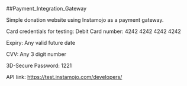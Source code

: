 ##Payment_Integration_Gateway

Simple donation website using Instamojo as a payment gateway.

Card credentials for testing:
Debit Card number: 4242 4242 4242 4242

Expiry: Any valid future date

CVV: Any 3 digit number

3D-Secure Password: 1221

API link: https://test.instamojo.com/developers/
